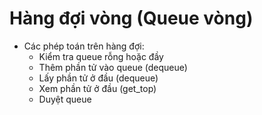 # Hàng đợi vòng (Queue vòng)
* Các phép toán trên hàng đợi:
  * Kiểm tra queue rỗng hoặc đầy
  * Thêm phần tử vào queue (dequeue)
  * Lấy phần tử ở đầu (dequeue)
  * Xem phần tử ở đầu (get_top)
  * Duyệt queue 
